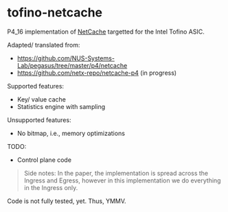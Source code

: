 # tofino-netcache

P4_16 implementation of [NetCache](https://dl.acm.org/doi/pdf/10.1145/3132747.3132764) targetted for the Intel Tofino ASIC. 

Adapted/ translated from:
- https://github.com/NUS-Systems-Lab/pegasus/tree/master/p4/netcache
- https://github.com/netx-repo/netcache-p4 (in progress)

Supported features:
- Key/ value cache
- Statistics engine with sampling

Unsupported features:
- No bitmap, i.e., memory optimizations

TODO:
- Control plane code

> Side notes: 
In the paper, the implementation is spread across the Ingress and Egress, however in this implementation we do everything in the Ingress only.

Code is not fully tested, yet. Thus, YMMV.